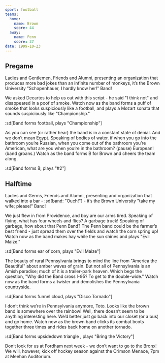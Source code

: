 ```yaml
---
sport: football
teams:
  home:
    name: Brown
    score: 44
  away:
    name: Penn
    score: 37
date: 1999-10-23
---
```


## Pregame

Ladies and Gentlemen, Friends and Alumni, presenting an organization that produces more bad jokes than an infinite number of monkeys, it’s the Brown University "Schopenhauer, I hardly know her!" Band!

We asked Decartes to help us out with this script - he said "I think not" and disappeared in a poof of smoke. Watch now as the band forms a puff of smoke that looks suspiciously like a football, and plays a Mozart sonata that sounds suspiciously like "Championship."

:sd[Band forms football, plays "Championship"]

As you can see (or rather hear) the band is in a constant state of denial. And we don’t mean Egypt. Speaking of bodies of water, if when you go into the bathroom you’re Russian, when you come out of the bathroom you’re American, what are you when you’re in the bathroom? (pause) European! (band groans.) Watch as the band forms B for Brown and cheers the team along.

:sd[Band forms B, plays "#2"]

## Halftime

Ladies and Germs, Friends and Alumni, presenting and organization that walked into a bar - :sd[band: "Ouch!"] - it’s the Brown University "take my wife; please!" Band!

We just flew in from Providence, and boy are our arms tired. Speaking of flying, what has four wheels and flies? A garbage truck! Speaking of garbage, how about that Penn Band? The Penn band could be the farmer’s best friend - just spread them over the fields and watch the corn spring up! Watch now as the band makes hay while the sun shines and plays "Evil Maize."

:sd[Band forms ear of corn, plays "Evil Maize"]

The beauty of rural Pennsylvania brings to mind the line from "America the Beautiful" about amber waves of grain. But not all of Pennsylvania is an Amish paradise; much of it is a trailer-park heaven. Which begs the question, "Why did the Band cross I-95? To get to the double-wide." Watch now as the band forms a twister and demolishes the Pennsylvania countryside.

:sd[Band forms funnel cloud, plays "Disco Tornado"]

I don’t think we’re in Pennsylvania anymore, Toto. Looks like the brown band is somewhere over the rainbow! Well, there doesn’t seem to be anything interesting here. We’d better just go back into our closet (or a bus) and go home. Watch now as the brown band clicks its combat boots together three times and rides back home on another tornado.

:sd[Band forms upsidedown triangle , plays "Bring the Victory"]

Don’t look for us at Fordham next week - we don’t want to go to the Bronx! We will, however, kick off hockey season against the Crimson Menace, 7pm at Meehan Auditorium.
